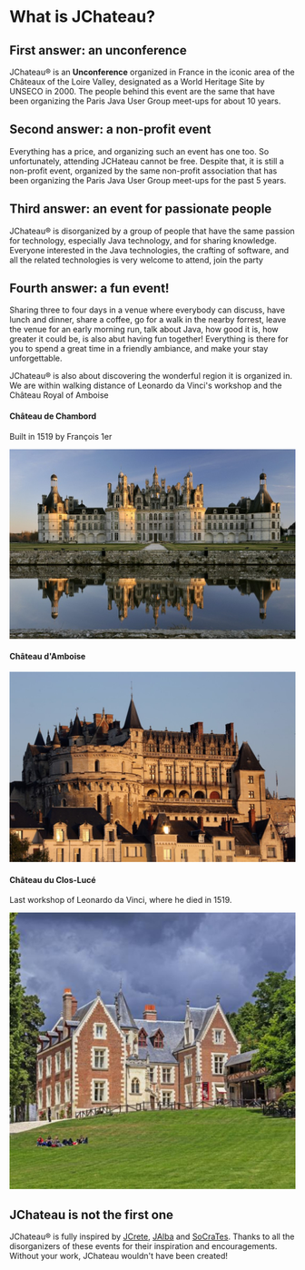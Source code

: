 # What is JChateau?

## First answer: an unconference

JChateau® is an **Unconference** organized in France in the iconic area of the Châteaux of the Loire Valley, designated as a World Heritage Site by UNSECO in 2000. The people behind this event are the same that have been organizing the Paris Java User Group meet-ups for about 10 years. 

## Second answer: a non-profit event

Everything has a price, and organizing such an event has one too. So unfortunately, attending JCHateau cannot be free. Despite that, it is still a non-profit event, organized by the same non-profit association that has been organizing the Paris Java User Group meet-ups for the past 5 years. 

## Third answer: an event for passionate people

JChateau® is disorganized by a group of people that have the same passion for technology, especially Java technology, and for sharing knowledge. Everyone interested in the Java technologies, the crafting of software, and all the related technologies is very welcome to attend, join the party  

## Fourth answer: a fun event!

Sharing three to four days in a venue where everybody can discuss, have lunch and dinner, share a coffee, go for a walk in the nearby forrest, leave the venue for an early morning run, talk about Java, how good it is, how greater it could be, is also abut having fun together! Everything is there for you to spend a great time in a friendly ambiance, and make your stay unforgettable.

JChateau® is also about discovering the wonderful region it is organized in. We are within walking distance of Leonardo da Vinci's workshop and the Château Royal of Amboise

#### Château de Chambord

Built in 1519 by François 1er

![Château de Chambord](../resources/images/chambord-red.jpg "Château de Chambord")

#### Château d'Amboise

![Château d'Amboise](../resources/images/amboise-red.jpg "Château d'Amboise")

#### Château du Clos-Lucé

Last workshop of Leonardo da Vinci, where he died in 1519.

![Clos Lucé](../resources/images/clos-luce-red.jpg "Clos Lucé")

 
## JChateau is not the first one

JChateau® is fully inspired by [JCrete](http://www.jcrete.org/), [JAlba](https://jalba.scot/) and [SoCraTes](https://socrates-fr.github.io/). Thanks to all the disorganizers of these events for their inspiration and encouragements. Without your work, JChateau wouldn't have been created!
